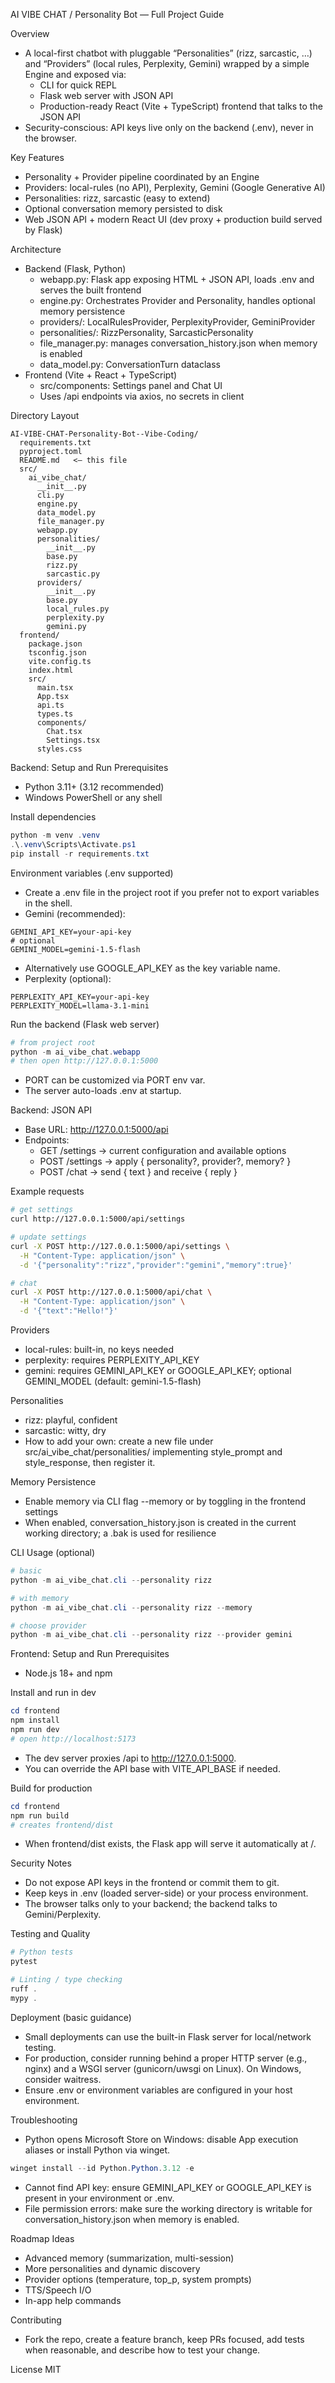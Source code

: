 AI VIBE CHAT / Personality Bot — Full Project Guide

Overview
- A local-first chatbot with pluggable “Personalities” (rizz, sarcastic, …) and “Providers” (local rules, Perplexity, Gemini) wrapped by a simple Engine and exposed via:
  - CLI for quick REPL
  - Flask web server with JSON API
  - Production-ready React (Vite + TypeScript) frontend that talks to the JSON API
- Security-conscious: API keys live only on the backend (.env), never in the browser.

Key Features
- Personality + Provider pipeline coordinated by an Engine
- Providers: local-rules (no API), Perplexity, Gemini (Google Generative AI)
- Personalities: rizz, sarcastic (easy to extend)
- Optional conversation memory persisted to disk
- Web JSON API + modern React UI (dev proxy + production build served by Flask)

Architecture
- Backend (Flask, Python)
  - webapp.py: Flask app exposing HTML + JSON API, loads .env and serves the built frontend
  - engine.py: Orchestrates Provider and Personality, handles optional memory persistence
  - providers/: LocalRulesProvider, PerplexityProvider, GeminiProvider
  - personalities/: RizzPersonality, SarcasticPersonality
  - file_manager.py: manages conversation_history.json when memory is enabled
  - data_model.py: ConversationTurn dataclass
- Frontend (Vite + React + TypeScript)
  - src/components: Settings panel and Chat UI
  - Uses /api endpoints via axios, no secrets in client

Directory Layout
```text path=null start=null
AI-VIBE-CHAT-Personality-Bot--Vibe-Coding/
  requirements.txt
  pyproject.toml
  README.md   <— this file
  src/
    ai_vibe_chat/
      __init__.py
      cli.py
      engine.py
      data_model.py
      file_manager.py
      webapp.py
      personalities/
        __init__.py
        base.py
        rizz.py
        sarcastic.py
      providers/
        __init__.py
        base.py
        local_rules.py
        perplexity.py
        gemini.py
  frontend/
    package.json
    tsconfig.json
    vite.config.ts
    index.html
    src/
      main.tsx
      App.tsx
      api.ts
      types.ts
      components/
        Chat.tsx
        Settings.tsx
      styles.css
```

Backend: Setup and Run
Prerequisites
- Python 3.11+ (3.12 recommended)
- Windows PowerShell or any shell

Install dependencies
```powershell path=null start=null
python -m venv .venv
.\.venv\Scripts\Activate.ps1
pip install -r requirements.txt
```

Environment variables (.env supported)
- Create a .env file in the project root if you prefer not to export variables in the shell.
- Gemini (recommended):
```text path=null start=null
GEMINI_API_KEY=your-api-key
# optional
GEMINI_MODEL=gemini-1.5-flash
```
- Alternatively use GOOGLE_API_KEY as the key variable name.
- Perplexity (optional):
```text path=null start=null
PERPLEXITY_API_KEY=your-api-key
PERPLEXITY_MODEL=llama-3.1-mini
```

Run the backend (Flask web server)
```powershell path=null start=null
# from project root
python -m ai_vibe_chat.webapp
# then open http://127.0.0.1:5000
```
- PORT can be customized via PORT env var.
- The server auto-loads .env at startup.

Backend: JSON API
- Base URL: http://127.0.0.1:5000/api
- Endpoints:
  - GET /settings → current configuration and available options
  - POST /settings → apply { personality?, provider?, memory? }
  - POST /chat → send { text } and receive { reply }

Example requests
```bash path=null start=null
# get settings
curl http://127.0.0.1:5000/api/settings

# update settings
curl -X POST http://127.0.0.1:5000/api/settings \
  -H "Content-Type: application/json" \
  -d '{"personality":"rizz","provider":"gemini","memory":true}'

# chat
curl -X POST http://127.0.0.1:5000/api/chat \
  -H "Content-Type: application/json" \
  -d '{"text":"Hello!"}'
```

Providers
- local-rules: built-in, no keys needed
- perplexity: requires PERPLEXITY_API_KEY
- gemini: requires GEMINI_API_KEY or GOOGLE_API_KEY; optional GEMINI_MODEL (default: gemini-1.5-flash)

Personalities
- rizz: playful, confident
- sarcastic: witty, dry
- How to add your own: create a new file under src/ai_vibe_chat/personalities/ implementing style_prompt and style_response, then register it.

Memory Persistence
- Enable memory via CLI flag --memory or by toggling in the frontend settings
- When enabled, conversation_history.json is created in the current working directory; a .bak is used for resilience

CLI Usage (optional)
```powershell path=null start=null
# basic
python -m ai_vibe_chat.cli --personality rizz

# with memory
python -m ai_vibe_chat.cli --personality rizz --memory

# choose provider
python -m ai_vibe_chat.cli --personality rizz --provider gemini
```

Frontend: Setup and Run
Prerequisites
- Node.js 18+ and npm

Install and run in dev
```powershell path=null start=null
cd frontend
npm install
npm run dev
# open http://localhost:5173
```
- The dev server proxies /api to http://127.0.0.1:5000.
- You can override the API base with VITE_API_BASE if needed.

Build for production
```powershell path=null start=null
cd frontend
npm run build
# creates frontend/dist
```
- When frontend/dist exists, the Flask app will serve it automatically at /.

Security Notes
- Do not expose API keys in the frontend or commit them to git.
- Keep keys in .env (loaded server-side) or your process environment.
- The browser talks only to your backend; the backend talks to Gemini/Perplexity.

Testing and Quality
```powershell path=null start=null
# Python tests
pytest

# Linting / type checking
ruff .
mypy .
```

Deployment (basic guidance)
- Small deployments can use the built-in Flask server for local/network testing.
- For production, consider running behind a proper HTTP server (e.g., nginx) and a WSGI server (gunicorn/uwsgi on Linux). On Windows, consider waitress.
- Ensure .env or environment variables are configured in your host environment.

Troubleshooting
- Python opens Microsoft Store on Windows: disable App execution aliases or install Python via winget.
```powershell path=null start=null
winget install --id Python.Python.3.12 -e
```
- Cannot find API key: ensure GEMINI_API_KEY or GOOGLE_API_KEY is present in your environment or .env.
- File permission errors: make sure the working directory is writable for conversation_history.json when memory is enabled.

Roadmap Ideas
- Advanced memory (summarization, multi-session)
- More personalities and dynamic discovery
- Provider options (temperature, top_p, system prompts)
- TTS/Speech I/O
- In-app help commands

Contributing
- Fork the repo, create a feature branch, keep PRs focused, add tests when reasonable, and describe how to test your change.

License
MIT

